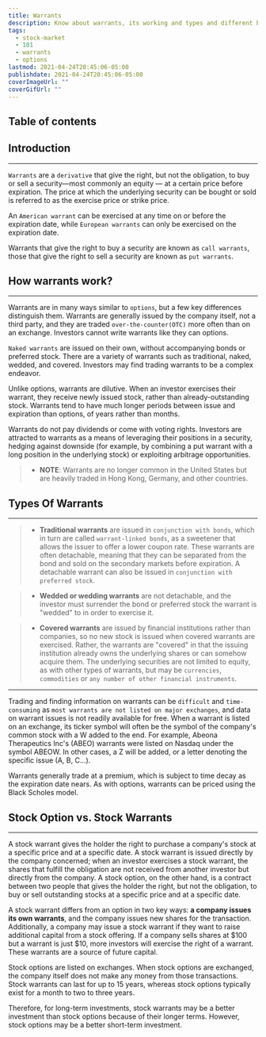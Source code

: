 ```yaml
---
title: Warrants
description: Know about warrants, its working and types and different between stock warrants and options.
tags:
  - stock-market
  - 101
  - warrants
  - options
lastmod: 2021-04-24T20:45:06-05:00
publishdate: 2021-04-24T20:45:06-05:00
coverImageUrl: ""
coverGifUrl: ""
---
```


## Table of contents

## Introduction

---

`Warrants` are a `derivative` that give the right, but not the obligation, to buy or sell a security—most commonly an equity — at a certain price before expiration. The price at which the underlying security can be bought or sold is referred to as the exercise price or strike price.

An `American warrant` can be exercised at any time on or before the expiration date, while `European warrants` can only be exercised on the expiration date.

Warrants that give the right to buy a security are known as `call warrants`, those that give the right to sell a security are known as `put warrants`.

## How warrants work?

---

Warrants are in many ways similar to `options`, but a few key differences distinguish them. Warrants are generally issued by the company itself, not a third party, and they are traded `over-the-counter(OTC)` more often than on an exchange. Investors cannot write warrants like they can options.

`Naked warrants` are issued on their own, without accompanying bonds or preferred stock. There are a variety of warrants such as traditional, naked, wedded, and covered. Investors may find trading warrants to be a complex endeavor.

Unlike options, warrants are dilutive. When an investor exercises their warrant, they receive newly issued stock, rather than already-outstanding stock. Warrants tend to have much longer periods between issue and expiration than options, of years rather than months.

Warrants do not pay dividends or come with voting rights. Investors are attracted to warrants as a means of leveraging their positions in a security, hedging against downside (for example, by combining a put warrant with a long position in the underlying stock) or exploiting arbitrage opportunities.

> - **NOTE**: Warrants are no longer common in the United States but are heavily traded in Hong Kong, Germany, and other countries.

## Types Of Warrants

---

> - **Traditional warrants** are issued in `conjunction with bonds`, which in turn are called `warrant-linked bonds`, as a sweetener that allows the issuer to offer a lower coupon rate. These warrants are often detachable, meaning that they can be separated from the bond and sold on the secondary markets before expiration. A detachable warrant can also be issued in `conjunction with preferred stock`.

> - **Wedded or wedding warrants** are not detachable, and the investor must surrender the bond or preferred stock the warrant is "wedded" to in order to exercise it.

> - **Covered warrants** are issued by financial institutions rather than companies, so no new stock is issued when covered warrants are exercised. Rather, the warrants are "covered" in that the issuing institution already owns the underlying shares or can somehow acquire them. The underlying securities are not limited to equity, as with other types of warrants, but may be `currencies`, `commodities` or `any number of other financial instruments`.

---

Trading and finding information on warrants can be `difficult` and `time-consuming` as `most warrants are not listed on major exchanges`, and data on warrant issues is not readily available for free. When a warrant is listed on an exchange, its ticker symbol will often be the symbol of the company's common stock with a W added to the end. For example, Abeona Therapeutics Inc's (ABEO) warrants were listed on Nasdaq under the symbol ABEOW. In other cases, a Z will be added, or a letter denoting the specific issue (A, B, C...).

Warrants generally trade at a premium, which is subject to time decay as the expiration date nears. As with options, warrants can be priced using the Black Scholes model.

## Stock Option vs. Stock Warrants

---

A stock warrant gives the holder the right to purchase a company's stock at a specific price and at a specific date. A stock warrant is issued directly by the company concerned; when an investor exercises a stock warrant, the shares that fulfill the obligation are not received from another investor but directly from the company. A stock option, on the other hand, is a contract between two people that gives the holder the right, but not the obligation, to buy or sell outstanding stocks at a specific price and at a specific date.

A stock warrant differs from an option in two key ways: **a company issues its own warrants**, and the company issues new shares for the transaction. Additionally, a company may issue a stock warrant if they want to raise additional capital from a stock offering. If a company sells shares at $100 but a warrant is just $10, more investors will exercise the right of a warrant. These warrants are a source of future capital.

Stock options are listed on exchanges. When stock options are exchanged, the company itself does not make any money from those transactions. Stock warrants can last for up to 15 years, whereas stock options typically exist for a month to two to three years.

Therefore, for long-term investments, stock warrants may be a better investment than stock options because of their longer terms. However, stock options may be a better short-term investment.
